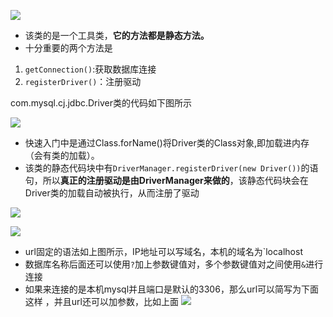 ![](assets/02DriverManager类/file-20250626233111487.png)
* 该类的是一个工具类，**它的方法都是静态方法。**
* 十分重要的两个方法是
1. `getConnection()`:获取数据库连接
2. `registerDriver()`：注册驱动

com.mysql.cj.jdbc.Driver类的代码如下图所示

![](assets/02DriverManager类/file-20250626233636786.png)
* 快速入门中是通过Class.forName()将Driver类的Class对象,即加载进内存（会有类的加载）。
* 该类的静态代码块中有`DriverManager.registerDriver(new Driver())`的语句，所以**真正的注册驱动是由DriverManager来做的**，该静态代码块会在Driver类的加载自动被执行，从而注册了驱动

![](assets/02DriverManager类/file-20250626235318473.png)

![](assets/02DriverManager类/file-20250626235732937.png)
* url固定的语法如上图所示，IP地址可以写域名，本机的域名为`localhost
* 数据库名称后面还可以使用`?`加上参数键值对，多个参数键值对之间使用`&`进行连接
* 如果来连接的是本机mysql并且端口是默认的3306，那么url可以简写为下面这样 ，并且url还可以加参数，比如上面
	![](assets/02DriverManager类/file-20250627000249622.png)